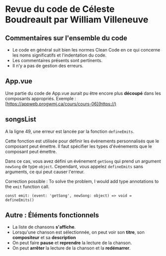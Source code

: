 # Revue du code de Céleste Boudreault par William Villeneuve

## Commentaires sur l'ensemble du code

- Le code en général suit bien les normes Clean Code en ce qui concerne les noms significatifs et l'indentation du code.
- Les commentaires présents sont pertinents.
- Il n'y a pas de gestion des erreurs.

## App.vue

Une partie du code de App.vue aurait pu être encore plus **découpé** dans les composants appropriés. Exemple : [https://appweb.progwmj.ca/cours/cours-06](https://)

## songsList

A la ligne 49, une erreur est lancée par la fonction `defineEmits`.

Cette fonction est utilisée pour définir les événements personnalisés que le composant peut émettre. Il faut spécifier les types d'événements que le composant peut émettre.

Dans ce cas, vous avez défini un événement `getSong` qui prend un argument `newSong` de type `object`. Cependant, vous appelez `defineEmits` sans arguments, ce qui peut causer l'erreur.

Correction possible : To solve the problem, I would add type annotations to the `emit` function call.

```template
const emit: (event: 'getSong', newSong: object) => void = defineEmits()
```

## Autre : Éléments fonctionnels

- La liste de chansons **s'affiche**.
- Lorsqu'une chanson est sélectionnée, on peut voir son **titre**, son **compositeur** et sa **description**
- On peut faire **pause** et **reprendre** la lecture de la chanson.
- On peut **arrêter** la lecture de la chanson et la **redémarrer**.

